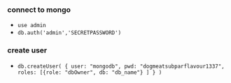 

### connect to mongo
 * ` use admin `
* ` db.auth('admin','SECRETPASSWORD') `

### create user
* ` db.createUser(
   {
     user: "mongodb",
     pwd: "dogmeatsubparflavour1337",
     roles: [{role: "dbOwner", db: "db_name"} ]
   }
 ) `
